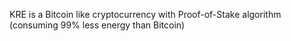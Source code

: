 KRE is a Bitcoin like cryptocurrency with Proof-of-Stake algorithm (consuming 99% less energy than Bitcoin)
